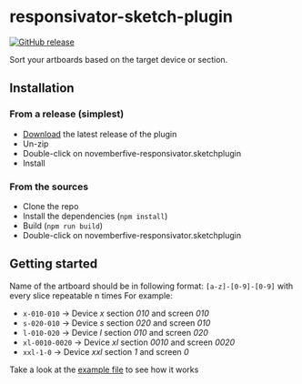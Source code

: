 responsivator-sketch-plugin
=========
[![GitHub release](https://img.shields.io/github/release/novemberfiveco/responsivator-sketch-plugin.svg?maxAge=2592000)](https://github.com/novemberfiveco/responsivator-sketch-plugin/releases) 

Sort your artboards based on the target device or section.

## Installation

### From a release (simplest)

* [Download](https://github.com/novemberfiveco/responsivator-sketch-plugin/releases/latest) the latest release of the plugin
* Un-zip
* Double-click on novemberfive-responsivator.sketchplugin
* Install

### From the sources

* Clone the repo
* Install the dependencies (`npm install`)
* Build (`npm run build`)
* Double-click on novemberfive-responsivator.sketchplugin

## Getting started

Name of the artboard should be in following format: `[a-z]-[0-9]-[0-9]` with every slice repeatable n times
For example:
* `x-010-010` -> Device *x* section *010* and screen *010*
* `s-020-010` -> Device *s* section *020* and screen *010*
* `l-010-020` -> Device *l* section *010* and screen *020*
* `xl-0010-0020` -> Device *xl* section *0010* and screen *0020*
* `xxl-1-0` -> Device *xxl* section *1* and screen *0*

Take a look at the [example file](https://github.com/novemberfiveco/responsivator-sketch-plugin/tree/master/example/example.sketch) to see how it works

